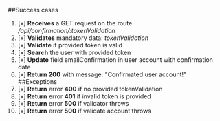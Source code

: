 ##Success cases
1. [x] **Receives** a GET request on the route */api/confirmation/:tokenValidation*
2. [x] **Validates** mandatory data: *tokenValidation*
3. [x] **Validate** if provided token is valid
4. [x] **Search** the user with provided token
5. [x] **Update** field emailConfirmation in user account with confirmation date
6. [x] **Return 200** with message: "Confirmated user account!"
##Exceptions
1. [x] **Return** error **400** if no provided tokenValidation
2. [x] **Return** error **401** if invalid token is provided
3. [x] **Return** error **500** if validator throws
4. [x] **Return** error **500** if validate account throws
